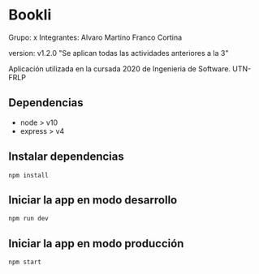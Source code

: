 # Bookli
Grupo: x
Integrantes:
Alvaro Martino
Franco Cortina

version: v1.2.0 "Se aplican todas las actividades anteriores a la 3"

Aplicación utilizada en la cursada 2020 de Ingenieria de Software. UTN-FRLP

## Dependencias

-   node > v10
-   express > v4

## Instalar dependencias

`npm install`

## Iniciar la app en modo desarrollo

`npm run dev`

## Iniciar la app en modo producción

`npm start`
